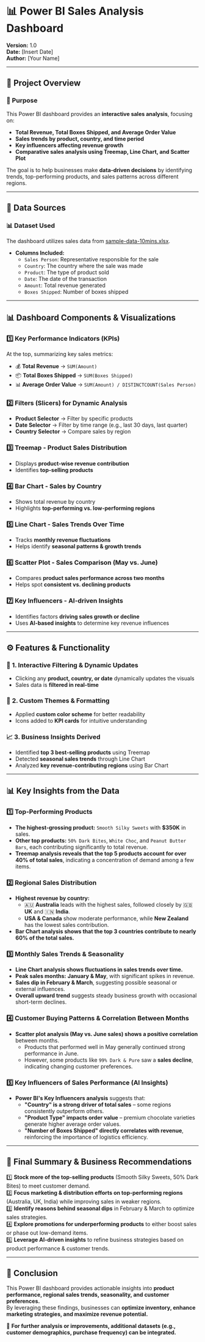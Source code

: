 # 📊 Power BI Sales Analysis Dashboard

**Version:** 1.0  
**Date:** [Insert Date]  
**Author:** [Your Name]  

---

## 📌 Project Overview
### 🎯 Purpose  
This Power BI dashboard provides an **interactive sales analysis**, focusing on:  
- **Total Revenue, Total Boxes Shipped, and Average Order Value**  
- **Sales trends by product, country, and time period**  
- **Key influencers affecting revenue growth**  
- **Comparative sales analysis using Treemap, Line Chart, and Scatter Plot**  

The goal is to help businesses make **data-driven decisions** by identifying trends, top-performing products, and sales patterns across different regions.  

---

## 📂 Data Sources
### 📊 Dataset Used  
The dashboard utilizes sales data from [sample-data-10mins.xlsx](./sample-data-10mins.xlsx).  

- **Columns Included:**  
  - `Sales Person`: Representative responsible for the sale  
  - `Country`: The country where the sale was made  
  - `Product`: The type of product sold  
  - `Date`: The date of the transaction  
  - `Amount`: Total revenue generated  
  - `Boxes Shipped`: Number of boxes shipped  


---

## 📊 Dashboard Components & Visualizations  
### **1️⃣ Key Performance Indicators (KPIs)**  
At the top, summarizing key sales metrics:  
- 💰 **Total Revenue** → `SUM(Amount)`  
- 📦 **Total Boxes Shipped** → `SUM(Boxes Shipped)`  
- 📊 **Average Order Value** → `SUM(Amount) / DISTINCTCOUNT(Sales Person)`

### **2️⃣ Filters (Slicers) for Dynamic Analysis**  
- **Product Selector** → Filter by specific products  
- **Date Selector** → Filter by time range (e.g., last 30 days, last quarter)  
- **Country Selector** → Compare sales by region  

### **3️⃣ Treemap - Product Sales Distribution**  
- Displays **product-wise revenue contribution**  
- Identifies **top-selling products**  

### **4️⃣ Bar Chart - Sales by Country**  
- Shows total revenue by country  
- Highlights **top-performing vs. low-performing regions**  

### **5️⃣ Line Chart - Sales Trends Over Time**  
- Tracks **monthly revenue fluctuations**  
- Helps identify **seasonal patterns & growth trends**  

### **6️⃣ Scatter Plot - Sales Comparison (May vs. June)**  
- Compares **product sales performance across two months**  
- Helps spot **consistent vs. declining products**  

### **7️⃣ Key Influencers - AI-driven Insights**  
- Identifies factors **driving sales growth or decline**  
- Uses **AI-based insights** to determine key revenue influences  

---

## ⚙️ Features & Functionality  
### 🔄 **1. Interactive Filtering & Dynamic Updates**  
- Clicking any **product, country, or date** dynamically updates the visuals  
- Sales data is **filtered in real-time**  

### 🎨 **2. Custom Themes & Formatting**  
- Applied **custom color scheme** for better readability  
- Icons added to **KPI cards** for intuitive understanding  

### 📈 **3. Business Insights Derived**  
- Identified **top 3 best-selling products** using Treemap  
- Detected **seasonal sales trends** through Line Chart  
- Analyzed **key revenue-contributing regions** using Bar Chart  

---

## 📊 Key Insights from the Data  

### **1️⃣ Top-Performing Products**  
- **The highest-grossing product:** `Smooth Silky Sweets` with **$350K** in sales.  
- **Other top products:** `50% Dark Bites`, `White Choc`, and `Peanut Butter Bars`, each contributing significantly to total revenue.  
- **Treemap analysis reveals that the top 5 products account for over **40%** of total sales**, indicating a concentration of demand among a few items.  

### **2️⃣ Regional Sales Distribution**  
- **Highest revenue by country:**  
  - 🇦🇺 **Australia** leads with the highest sales, followed closely by 🇬🇧 **UK** and 🇮🇳 **India**.  
  - **USA & Canada** show moderate performance, while **New Zealand** has the lowest sales contribution.  
- **Bar Chart analysis shows that the top 3 countries contribute to nearly 60% of the total sales.**  

### **3️⃣ Monthly Sales Trends & Seasonality**  
- **Line Chart analysis shows fluctuations in sales trends over time.**  
- **Peak sales months:** **January & May**, with significant spikes in revenue.  
- **Sales dip in February & March**, suggesting possible seasonal or external influences.  
- **Overall upward trend** suggests steady business growth with occasional short-term declines.  

### **4️⃣ Customer Buying Patterns & Correlation Between Months**  
- **Scatter plot analysis (May vs. June sales) shows a positive correlation** between months.  
  - Products that performed well in May generally continued strong performance in June.  
  - However, some products like `99% Dark & Pure` saw a **sales decline**, indicating changing customer preferences.  

### **5️⃣ Key Influencers of Sales Performance (AI Insights)**  
- **Power BI's Key Influencers analysis** suggests that:  
  - **"Country" is a strong driver of total sales** – some regions consistently outperform others.  
  - **"Product Type" impacts order value** – premium chocolate varieties generate higher average order values.  
  - **"Number of Boxes Shipped" directly correlates with revenue**, reinforcing the importance of logistics efficiency.  

---

## 📢 Final Summary & Business Recommendations  

1️⃣ **Stock more of the top-selling products** (Smooth Silky Sweets, 50% Dark Bites) to meet customer demand.  
2️⃣ **Focus marketing & distribution efforts on top-performing regions** (Australia, UK, India) while improving sales in weaker regions.  
3️⃣ **Identify reasons behind seasonal dips** in February & March to optimize sales strategies.  
4️⃣ **Explore promotions for underperforming products** to either boost sales or phase out low-demand items.  
5️⃣ **Leverage AI-driven insights** to refine business strategies based on product performance & customer trends.  

---

## 📌 Conclusion  
This Power BI dashboard provides actionable insights into **product performance, regional sales trends, seasonality, and customer preferences.**  
By leveraging these findings, businesses can **optimize inventory, enhance marketing strategies, and maximize revenue potential.**  

📌 **For further analysis or improvements, additional datasets (e.g., customer demographics, purchase frequency) can be integrated.**  

